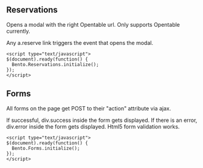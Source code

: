## Reservations
Opens a modal with the right Opentable url. 
Only supports Opentable currently.

Any a.reserve link triggers the event that opens the modal.

```
<script type="text/javascript">
$(document).ready(function() {
  Bento.Reservations.initialize();
});
</script>
```

## Forms

All forms on the page get POST to their "action" attribute via ajax.

If successful, div.success inside the form gets displayed. If there is an error, div.error inside the form gets displayed. Html5 form validation works.

```
<script type="text/javascript">
$(document).ready(function() {
  Bento.Forms.initialize();
});
</script>
```
